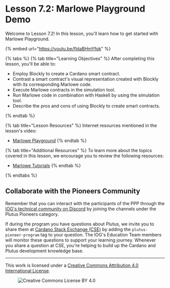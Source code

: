 # Lesson 7.2: Marlowe Playground Demo

Welcome to Lesson 7.2! In this lesson, you'll learn how to get started with Marlowe Playground.

{% embed url="https://youtu.be/fldaBHmYfqk" %}

{% tabs %}
{% tab title="Learning Objectives" %}
After completing this lesson, you'll be able to:

* Employ Blockly to create a Cardano smart contract.
* Contrast a smart contract's visual representation created with Blockly with its corresponding Marlowe code.
* Execute Marlowe contracts in the simulation tool.
* Run Marlowe code in combination with Haskell by using the simulation tool.
* Describe the pros and cons of using Blockly to create smart contracts.

{% endtab %}

{% tab title="Lesson Resources" %}
Internet resources mentioned in the lesson's video:

* [Marlowe Playground](https://play.marlowe-finance.io/)
{% endtab %}

{% tab title="Additional Resources" %}
To learn more about the topics covered in this lesson, we encourage you to review the following resources:

* [Marlowe Tutorials](https://play.marlowe-finance.io/doc/marlowe/tutorials/index.html)
{% endtab %}

{% endtabs %}

## Collaborate with the Pioneers Community

Remember that you can interact with the participants of the PPP through the [IOG's technical community on Discord](https://discord.gg/inputoutput) by joining the channels under the Plutus Pioneers category.

If during the program you have questions about Plutus, we invite you to share them at [Cardano Stack Exchange (CSE)](https://cardano.stackexchange.com/) by adding the `plutus-pioneer-program` tag to your question. The IOG's Education Team members will monitor these questions to support your learning journey. Whenever you share a question at CSE, you're helping to build up the Cardano and Plutus development knowledge base.

---

This work is licensed under a [Creative Commons Attribution 4.0 International License](http://creativecommons.org/licenses/by/4.0/).

<figure><img src="https://i.creativecommons.org/l/by/4.0/88x31.png" alt="Creative Commons License BY 4.0"></figure>